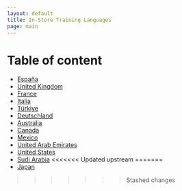 ```yaml
---
layout: default
title: In-Store Training Languages
page: main
---
```


# Table of content
* [España](./es/index.html)
* [United Kingdom](./uk/index.html)
* [France](./fr/index.html)
* [Italia](./it/index.html)
* [Türkiye](./tr/index.html)
* [Deutschland](./de/index.html)
* [Australia](./au/index.html)
* [Canada](./ca/index.html)
* [Mexico](./mx/index.html)
* [United Arab Emirates](./uae/index.html)
* [United States](./us/index.html)
* [Sudi Arabia](./sa/index.html)
<<<<<<< Updated upstream
=======
* [Japan](./jp/index.html)
>>>>>>> Stashed changes
